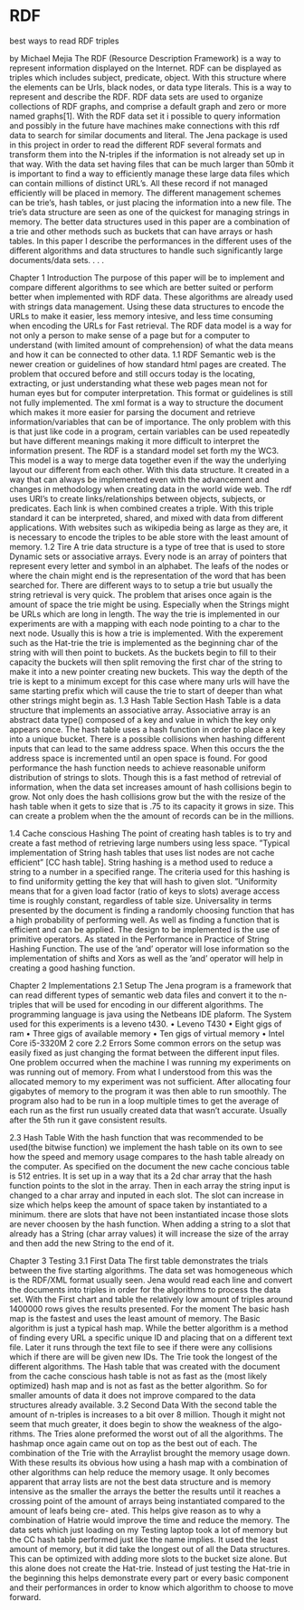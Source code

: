 # RDF
best ways to read RDF triples
 
by Michael Mejia
The RDF (Resource Description Framework) is a way to represent information displayed
on  the  Internet.   RDF  can  be  displayed  as  triples  which  includes  subject,  predicate,
object.  With this structure where the elements can be Urls, black nodes, or data type
literals.  This is a way to represent and describe the RDF. RDF data sets are used to
organize  collections  of  RDF  graphs,  and  comprise  a  default  graph  and  zero  or  more
named graphs[1].  With the RDF data set it i possible to query information and possibly
in the future have machines make connections with this rdf data to search for similar
documents and literal.  The Jena package is used in this project in order to read the
different RDF several formats and transform them into the N-triples if the information
is not already set up in that way.  With the data set having files that can be much larger
than 50mb it is important to find a way to efficiently manage these large data files which
can contain millions of distinct URL’s.  All these record if not managed efficiently will
be  placed  in  memory.   The  different  management  schemes  can  be  trie’s,  hash  tables,
or  just  placing  the  information  into  a  new  file.   The  trie’s  data  structure  are  seen  as
one of the quickest for managing strings in memory.  The better data structures used
in this paper are a combination of a trie and other methods such as buckets that can
have arrays or hash tables.  In this paper I describe the performances in the different
uses of the different algorithms and data structures to handle such significantly large
documents/data sets.  . . .

 
Chapter 1
Introduction
The purpose of this paper will be to implement and compare different algorithms to see
which  are  better  suited  or perform  better when  implemented  with  RDF data.   These
algorithms are already used with strings data management.  Using these data structures
to encode the URLs to make it easier, less memory intesive, and less time consuming
when encoding the URLs for Fast retrieval.  The RDF data model is a way for not only a
person to make sense of a page but for a computer to understand (with limited amount
of comprehension) of what the data means and how it can be connected to other data.
1.1  RDF
Semantic web is the newer creation or guidelines of how standard html pages are created.
The problem that occured before and still occurs today is the locating, extracting, or
just understanding what these web pages mean not for human eyes but for computer
interpretation.  This format or guidelines is still not fully implemented.  The xml format
is a way to structure the document which makes it more easier for parsing the document
and retrieve information/variables that can be of importance.  The only problem with
this is that just like code in a program,  certain variables can be used repeatedly but
have different meanings making it more difficult to interpret the information present.
The RDF is a standard model set forth my the WC3.  This model is a way to merge
data together even if the way the underlying layout our different from each other.  With
this  data  structure.   It  created  in  a  way  that  can  always  be  implemented  even  with
the  advancement  and  changes  in  methodology  when  creating  data  in  the  world  wide
web.   The  rdf  uses  URI’s  to  create  links/relationships  between  objects,  subjects,  or
predicates.  Each link is when combined creates a triple.  With this triple standard it can
be interpreted, shared, and mixed with data from different applications.  With websites
such as wikipedia being as large as they are, it is necessary to encode the triples to be
able store with the least amount of memory.
1.2  Tire
A trie data structure is a type of tree that is used to store Dynamic sets or associative
arrays.  Every node is an array of pointers that represent every letter and symbol in an
alphabet.  The leafs of the nodes or where the chain might end is the representation of
the word that has been searched for.  There are different ways to to setup a trie but
usually  the  string  retrieval  is  very  quick.   The  problem  that  arises  once  again  is  the
amount of space the trie might be using.  Especially when the Strings might be URLs
which are long in length.  The way the trie is implemented in our experiments are with
a mapping with each node pointing to a char to the next node.  Usually this is how a
trie is implemented.  With the experement such as the Hat-trie the trie is implemented
as the beginning char of the string with will then point to buckets.  As the buckets begin
to fill to their capacity the buckets will then split removing the first char of the string to
make it into a new pointer creating new buckets.  This way the depth of the trie is kept
to a minimum except for this case where many urls will have the same starting prefix
which will cause the trie to start of deeper than what other strings might begin as.
1.3  Hash Table Section
Hash Table is a data structure that implements an associative array.  Associative array
is an abstract data type() composed of a key and value in which the key only appears
once.  The hash table uses a hash function in order to place a key into a unique bucket.
There is a possible collisions when hashing different inputs that can lead to the same
address  space.   When  this  occurs  the  the  address  space  is  incremented  until  an  open
space  is  found.   For  good  performance  the  hash  function  needs  to  achieve  reasonable
uniform  distribution  of  strings  to  slots.   Though  this  is  a  fast  method  of  retrevial  of
information, when the data set increases amount of hash collisions begin to grow.  Not
only does the hash collisions grow but the with the resize of the hash table when it gets
to size that is .75 to its capacity it grows in size.  This can create a problem when the
the amount of records can be in the millions.
 
1.4  Cache conscious Hashing
The point of creating hash tables is to try and create a fast method of retrieving large
numbers using less space.  ”Typical implementation of String hash tables that uses list
nodes  are  not  cache  efficient”  [CC  hash  table].   String  hashing  is  a  method  used  to
reduce a string to a number in a specified range.  The criteria used for this hashing is
to find uniformity getting the key that will hash to given slot.  ”Uniformity means that
for a given load factor (ratio of keys to slots) average access time is roughly constant,
regardless of table size.  Universality in terms presented by the document is finding a
randomly choosing function that has a high probability of performing well.  As well as
finding a function that is efficient and can be applied.  The design to be implemented is
the use of primitive operators. As stated in the Performance in Practice of String Hashing
Function.  The use of the ’and’ operator will lose information so the implementation of
shifts and Xors as well as the ’and’ operator will help in creating a good hashing function.



 
Chapter 2
Implementations
2.1  Setup
The Jena program is a framework that can read different types of semantic web data files
and convert it to the n-triples that will be used for encoding in our different algorithms.
The programming language is java using the Netbeans IDE plaform.  The System used
for this experiments is a leveno t430.
•
Leveno T430
•
Eight gigs of ram
•
Three gigs of available memory
•
Ten gigs of virtual memory
•
Intel Core i5-3320M 2 core
2.2  Errors
Some common errors on the setup was easily fixed as just changing the format between
the  different  input  files.   One  problem  occurred  when  the  machine  I  was  running  my
experiments on was running out of memory.  From what I understood from this was the
allocated memory to my experiment was not sufficient.  After allocating four gigabytes
of memory to the program it was then able to run smoothly.  The program also had to
be run in a loop multiple times to get the average of each run as the first run usually
created data that wasn’t accurate.  Usually after the 5th run it gave consistent results.



 


2.3  Hash Table
With  the  hash  function  that  was  recommended  to  be  used(the  bitwise  function)  we
implement the hash table on its own to see how the speed and memory usage compares
to the hash table already on the computer.  As specified on the document the new cache
concious table is 512 entries.  It is set up in a way that its a 2d char array that the hash
function points to the slot in the array.  Then in each array the string input is changed to
a char array and inputed in each slot.  The slot can increase in size which helps keep the
amount of space taken by instantiated to a minimum.  there are slots that have not been
instantiated incase those slots are never choosen by the hash function.  When adding a
string to a slot that already has a String (char array values) it will increase the size of
the array and then add the new String to the end of it.


 
Chapter 3
Testing
3.1  First Data
The first table demonstrates the trials between the five starting algorithms.  The data
set  was  homogeneous  which  is  the  RDF/XML  format  usually  seen.   Jena  would  read
each line and convert the documents into triples in order for the algorithms to process
the data set.  With the First chart and table the relatively low amount of triples around
1400000 rows gives the results presented.  For the moment The basic hash map is the
fastest and uses the least amount of memory.  The Basic algorithm is just a typical hash
map.  While the better algorithm is a method of finding every URL a specific unique ID
and placing that on a different text file.  Later it runs through the text file to see if there
were any collisions which if there are will be given new IDs.  The Trie took the longest
of the different algorithms.  The Hash table that was created with the document from
the cache conscious hash table is not as fast as the (most likely optimized) hash map
and is not as fast as the better algorithm.  So for smaller amounts of data it does not
improve compared to the data structures already available.
3.2  Second Data
With the second table the amount of n-triples is increases to a bit over 8 million.  Though
it might not seem that much greater, it does begin to show the weakness of the algo-
rithms.  The Tries alone preformed the worst out of all the algorithms.  The hashmap
once again came out on top as the best out of each.  The combination of the Trie with
the Arraylist brought the memory usage down.  With these results its obvious how using
a hash map with a combination of other algorithms can help reduce the memory usage.
It only becomes apparent that array lists are not the best data structure and is memory
intensive as the smaller the arrays the better the results until it reaches a crossing point
of the amount of arrays being instantiated compared to the amount of leafs being cre-
ated.  This helps give reason as to why a combination of Hatrie would improve the time
and reduce the memory.  The data sets which just loading on my Testing laptop took
a lot of memory but the CC hash table performed just like the name implies.  It used
the least amount of memory, but it did take the longest out of all the Data structures.
This can be optimized with adding more slots to the bucket size alone.  But this alone
does not create the Hat-trie.  Instead of just testing the Hat-trie in the beginning this
helps demonstrate every part or every basic component and their performances in order
to know which algorithm to choose to move forward.


 







